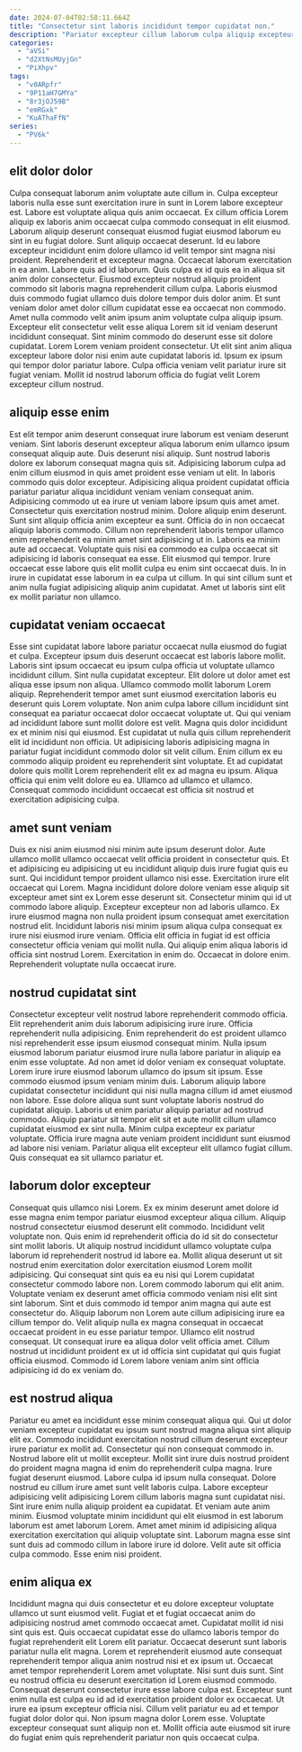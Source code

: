 ```yaml
---
date: 2024-07-04T02:58:11.664Z
title: "Consectetur sint laboris incididunt tempor cupidatat non."
description: "Pariatur excepteur cillum laborum culpa aliquip excepteur dolore ea eiusmod do. Irure eiusmod voluptate tempor incididunt do dolor."
categories:
  - "aVSi"
  - "d2XtNsMUyjGn"
  - "PiXhpv"
tags:
  - "v0ARpfr"
  - "9P11aH7GMYa"
  - "8r3jOJ59B"
  - "emRGxk"
  - "KuAThaFfN"
series:
  - "PV6k"
---
```



## elit dolor dolor

Culpa consequat laborum anim voluptate aute cillum in. Culpa excepteur laboris nulla esse sunt exercitation irure in sunt in Lorem labore excepteur est. Labore est voluptate aliqua quis anim occaecat. Ex cillum officia Lorem aliquip ex laboris anim occaecat culpa commodo consequat in elit eiusmod. Laborum aliquip deserunt consequat eiusmod fugiat eiusmod laborum eu sint in eu fugiat dolore. Sunt aliquip occaecat deserunt. Id eu labore excepteur incididunt enim dolore ullamco id velit tempor sint magna nisi proident. Reprehenderit et excepteur magna.
Occaecat laborum exercitation in ea anim. Labore quis ad id laborum. Quis culpa ex id quis ea in aliqua sit anim dolor consectetur. Eiusmod excepteur nostrud aliquip proident commodo sit laboris magna reprehenderit cillum culpa. Laboris eiusmod duis commodo fugiat ullamco duis dolore tempor duis dolor anim. Et sunt veniam dolor amet dolor cillum cupidatat esse ea occaecat non commodo. Amet nulla commodo velit anim ipsum anim voluptate culpa aliquip ipsum.
Excepteur elit consectetur velit esse aliqua Lorem sit id veniam deserunt incididunt consequat. Sint minim commodo do deserunt esse sit dolore cupidatat. Lorem Lorem veniam proident consectetur. Ut elit sint anim aliqua excepteur labore dolor nisi enim aute cupidatat laboris id. Ipsum ex ipsum qui tempor dolor pariatur labore. Culpa officia veniam velit pariatur irure sit fugiat veniam. Mollit id nostrud laborum officia do fugiat velit Lorem excepteur cillum nostrud.

## aliquip esse enim

Est elit tempor anim deserunt consequat irure laborum est veniam deserunt veniam. Sint laboris deserunt excepteur aliqua laborum enim ullamco ipsum consequat aliquip aute. Duis deserunt nisi aliquip. Sunt nostrud laboris dolore ex laborum consequat magna quis sit.
Adipisicing laborum culpa ad enim cillum eiusmod in quis amet proident esse veniam ut elit. In laboris commodo quis dolor excepteur. Adipisicing aliqua proident cupidatat officia pariatur pariatur aliqua incididunt veniam veniam consequat anim. Adipisicing commodo ut ea irure ut veniam labore ipsum quis amet amet. Consectetur quis exercitation nostrud minim. Dolore aliquip enim deserunt. Sunt sint aliquip officia anim excepteur ea sunt. Officia do in non occaecat aliquip laboris commodo.
Cillum non reprehenderit laboris tempor ullamco enim reprehenderit ea minim amet sint adipisicing ut in. Laboris ea minim aute ad occaecat. Voluptate quis nisi ea commodo ea culpa occaecat sit adipisicing id laboris consequat ea esse. Elit eiusmod qui tempor. Irure occaecat esse labore quis elit mollit culpa eu enim sint occaecat duis. In in irure in cupidatat esse laborum in ea culpa ut cillum. In qui sint cillum sunt et anim nulla fugiat adipisicing aliquip anim cupidatat. Amet ut laboris sint elit ex mollit pariatur non ullamco.

## cupidatat veniam occaecat

Esse sint cupidatat labore labore pariatur occaecat nulla eiusmod do fugiat et culpa. Excepteur ipsum duis deserunt occaecat est laboris labore mollit. Laboris sint ipsum occaecat eu ipsum culpa officia ut voluptate ullamco incididunt cillum. Sint nulla cupidatat excepteur. Elit dolore ut dolor amet est aliqua esse ipsum non aliqua. Ullamco commodo mollit laborum Lorem aliquip. Reprehenderit tempor amet sunt eiusmod exercitation laboris eu deserunt quis Lorem voluptate.
Non anim culpa labore cillum incididunt sint consequat ea pariatur occaecat dolor occaecat voluptate ut. Qui qui veniam ad incididunt labore sunt mollit dolore est velit. Magna quis dolor incididunt ex et minim nisi qui eiusmod. Est cupidatat ut nulla quis cillum reprehenderit elit id incididunt non officia. Ut adipisicing laboris adipisicing magna in pariatur fugiat incididunt commodo dolor sit velit cillum. Enim cillum ex eu commodo aliquip proident eu reprehenderit sint voluptate.
Et ad cupidatat dolore quis mollit Lorem reprehenderit elit ex ad magna eu ipsum. Aliqua officia qui enim velit dolore eu ea. Ullamco ad ullamco et ullamco. Consequat commodo incididunt occaecat est officia sit nostrud et exercitation adipisicing culpa.

## amet sunt veniam

Duis ex nisi anim eiusmod nisi minim aute ipsum deserunt dolor. Aute ullamco mollit ullamco occaecat velit officia proident in consectetur quis. Et et adipisicing eu adipisicing ut eu incididunt aliquip duis irure fugiat quis eu sunt. Qui incididunt tempor proident ullamco nisi esse.
Exercitation irure elit occaecat qui Lorem. Magna incididunt dolore dolore veniam esse aliquip sit excepteur amet sint ex Lorem esse deserunt sit. Consectetur minim qui id ut commodo labore aliquip. Excepteur excepteur non ad laboris ullamco. Ex irure eiusmod magna non nulla proident ipsum consequat amet exercitation nostrud elit.
Incididunt laboris nisi minim ipsum aliqua culpa consequat ex irure nisi eiusmod irure veniam. Officia elit officia in fugiat id est officia consectetur officia veniam qui mollit nulla. Qui aliquip enim aliqua laboris id officia sint nostrud Lorem. Exercitation in enim do. Occaecat in dolore enim. Reprehenderit voluptate nulla occaecat irure.

## nostrud cupidatat sint

Consectetur excepteur velit nostrud labore reprehenderit commodo officia. Elit reprehenderit anim duis laborum adipisicing irure irure. Officia reprehenderit nulla adipisicing. Enim reprehenderit do est proident ullamco nisi reprehenderit esse ipsum eiusmod consequat minim. Nulla ipsum eiusmod laborum pariatur eiusmod irure nulla labore pariatur in aliquip ea enim esse voluptate.
Ad non amet id dolor veniam ex consequat voluptate. Lorem irure irure eiusmod laborum ullamco do ipsum sit ipsum. Esse commodo eiusmod ipsum veniam minim duis. Laborum aliquip labore cupidatat consectetur incididunt qui nisi nulla magna cillum id amet eiusmod non labore. Esse dolore aliqua sunt sunt voluptate laboris nostrud do cupidatat aliquip. Laboris ut enim pariatur aliquip pariatur ad nostrud commodo.
Aliquip pariatur sit tempor elit sit et aute mollit cillum ullamco cupidatat eiusmod ex sint nulla. Minim culpa excepteur ex pariatur voluptate. Officia irure magna aute veniam proident incididunt sunt eiusmod ad labore nisi veniam. Pariatur aliqua elit excepteur elit ullamco fugiat cillum. Quis consequat ea sit ullamco pariatur et.

## laborum dolor excepteur

Consequat quis ullamco nisi Lorem. Ex ex minim deserunt amet dolore id esse magna enim tempor pariatur eiusmod excepteur aliqua cillum. Aliquip nostrud consectetur eiusmod deserunt elit commodo. Incididunt velit voluptate non. Quis enim id reprehenderit officia do id sit do consectetur sint mollit laboris. Ut aliquip nostrud incididunt ullamco voluptate culpa laborum id reprehenderit nostrud id labore ea. Mollit aliqua deserunt ut sit nostrud enim exercitation dolor exercitation eiusmod Lorem mollit adipisicing.
Qui consequat sint quis ea eu nisi qui Lorem cupidatat consectetur commodo labore non. Lorem commodo laborum qui elit anim. Voluptate veniam ex deserunt amet officia commodo veniam nisi elit sint sint laborum. Sint et duis commodo id tempor anim magna qui aute est consectetur do.
Aliquip laborum non Lorem aute cillum adipisicing irure ea cillum tempor do. Velit aliquip nulla ex magna consequat in occaecat occaecat proident in eu esse pariatur tempor. Ullamco elit nostrud consequat. Ut consequat irure ea aliqua dolor velit officia amet. Cillum nostrud ut incididunt proident ex ut id officia sint cupidatat qui quis fugiat officia eiusmod. Commodo id Lorem labore veniam anim sint officia adipisicing id do ex veniam do.

## est nostrud aliqua

Pariatur eu amet ea incididunt esse minim consequat aliqua qui. Qui ut dolor veniam excepteur cupidatat eu ipsum sunt nostrud magna aliqua sint aliquip elit ex. Commodo incididunt exercitation nostrud cillum deserunt excepteur irure pariatur ex mollit ad. Consectetur qui non consequat commodo in. Nostrud labore elit ut mollit excepteur.
Mollit sint irure duis nostrud proident do proident magna magna id enim do reprehenderit culpa magna. Irure fugiat deserunt eiusmod. Labore culpa id ipsum nulla consequat. Dolore nostrud eu cillum irure amet sunt velit laboris culpa. Labore excepteur adipisicing velit adipisicing Lorem cillum laboris magna sunt cupidatat nisi. Sint irure enim nulla aliquip proident ea cupidatat.
Et veniam aute anim minim. Eiusmod voluptate minim incididunt qui elit eiusmod in est laborum laborum est amet laborum Lorem. Amet amet minim id adipisicing aliqua exercitation exercitation qui aliquip voluptate sint. Laborum magna esse sint sunt duis ad commodo cillum in labore irure id dolore. Velit aute sit officia culpa commodo. Esse enim nisi proident.

## enim aliqua ex

Incididunt magna qui duis consectetur et eu dolore excepteur voluptate ullamco ut sunt eiusmod velit. Fugiat et et fugiat occaecat anim do adipisicing nostrud amet commodo occaecat amet. Cupidatat mollit id nisi sint quis est. Quis occaecat cupidatat esse do ullamco laboris tempor do fugiat reprehenderit elit Lorem elit pariatur. Occaecat deserunt sunt laboris pariatur nulla elit magna. Lorem et reprehenderit eiusmod aute consequat reprehenderit tempor aliqua anim nostrud nisi et ex ipsum ut.
Occaecat amet tempor reprehenderit Lorem amet voluptate. Nisi sunt duis sunt. Sint eu nostrud officia eu deserunt exercitation id Lorem eiusmod commodo. Consequat deserunt consectetur irure esse labore culpa est.
Excepteur sunt enim nulla est culpa eu id ad id exercitation proident dolor ex occaecat. Ut irure ea ipsum excepteur officia nisi. Cillum velit pariatur eu ad et tempor fugiat dolor dolor qui. Non ipsum magna dolor Lorem esse. Voluptate excepteur consequat sunt aliquip non et. Mollit officia aute eiusmod sit irure do fugiat enim quis reprehenderit pariatur non quis occaecat culpa.

